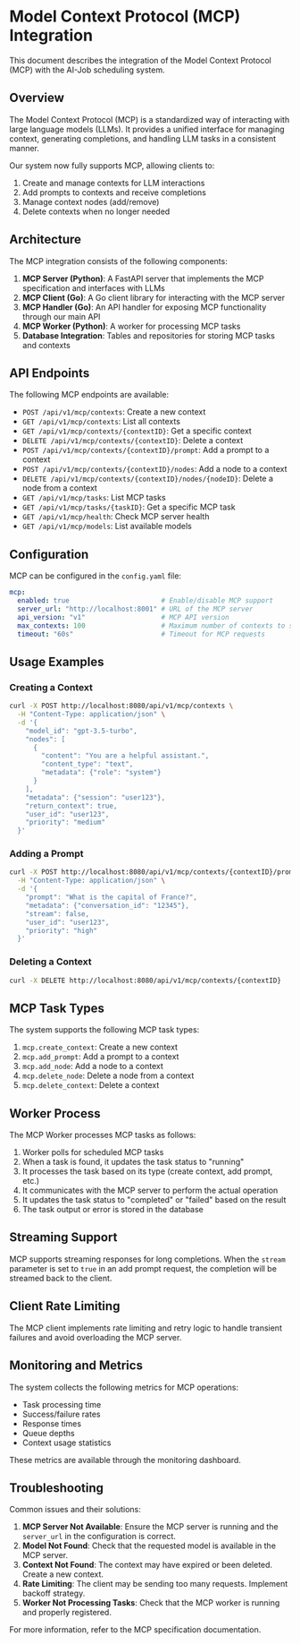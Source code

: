 # Model Context Protocol (MCP) Integration

This document describes the integration of the Model Context Protocol (MCP) with the AI-Job scheduling system.

## Overview

The Model Context Protocol (MCP) is a standardized way of interacting with large language models (LLMs). It provides a unified interface for managing context, generating completions, and handling LLM tasks in a consistent manner.

Our system now fully supports MCP, allowing clients to:

1. Create and manage contexts for LLM interactions
2. Add prompts to contexts and receive completions
3. Manage context nodes (add/remove)
4. Delete contexts when no longer needed

## Architecture

The MCP integration consists of the following components:

1. **MCP Server (Python)**: A FastAPI server that implements the MCP specification and interfaces with LLMs
2. **MCP Client (Go)**: A Go client library for interacting with the MCP server
3. **MCP Handler (Go)**: An API handler for exposing MCP functionality through our main API
4. **MCP Worker (Python)**: A worker for processing MCP tasks
5. **Database Integration**: Tables and repositories for storing MCP tasks and contexts

## API Endpoints

The following MCP endpoints are available:

- `POST /api/v1/mcp/contexts`: Create a new context
- `GET /api/v1/mcp/contexts`: List all contexts
- `GET /api/v1/mcp/contexts/{contextID}`: Get a specific context
- `DELETE /api/v1/mcp/contexts/{contextID}`: Delete a context
- `POST /api/v1/mcp/contexts/{contextID}/prompt`: Add a prompt to a context
- `POST /api/v1/mcp/contexts/{contextID}/nodes`: Add a node to a context
- `DELETE /api/v1/mcp/contexts/{contextID}/nodes/{nodeID}`: Delete a node from a context
- `GET /api/v1/mcp/tasks`: List MCP tasks
- `GET /api/v1/mcp/tasks/{taskID}`: Get a specific MCP task
- `GET /api/v1/mcp/health`: Check MCP server health
- `GET /api/v1/mcp/models`: List available models

## Configuration

MCP can be configured in the `config.yaml` file:

```yaml
mcp:
  enabled: true                       # Enable/disable MCP support
  server_url: "http://localhost:8001" # URL of the MCP server
  api_version: "v1"                   # MCP API version
  max_contexts: 100                   # Maximum number of contexts to store
  timeout: "60s"                      # Timeout for MCP requests
```

## Usage Examples

### Creating a Context

```bash
curl -X POST http://localhost:8080/api/v1/mcp/contexts \
  -H "Content-Type: application/json" \
  -d '{
    "model_id": "gpt-3.5-turbo",
    "nodes": [
      {
        "content": "You are a helpful assistant.",
        "content_type": "text",
        "metadata": {"role": "system"}
      }
    ],
    "metadata": {"session": "user123"},
    "return_context": true,
    "user_id": "user123",
    "priority": "medium"
  }'
```

### Adding a Prompt

```bash
curl -X POST http://localhost:8080/api/v1/mcp/contexts/{contextID}/prompt \
  -H "Content-Type: application/json" \
  -d '{
    "prompt": "What is the capital of France?",
    "metadata": {"conversation_id": "12345"},
    "stream": false,
    "user_id": "user123",
    "priority": "high"
  }'
```

### Deleting a Context

```bash
curl -X DELETE http://localhost:8080/api/v1/mcp/contexts/{contextID}
```

## MCP Task Types

The system supports the following MCP task types:

1. `mcp.create_context`: Create a new context
2. `mcp.add_prompt`: Add a prompt to a context
3. `mcp.add_node`: Add a node to a context
4. `mcp.delete_node`: Delete a node from a context
5. `mcp.delete_context`: Delete a context

## Worker Process

The MCP Worker processes MCP tasks as follows:

1. Worker polls for scheduled MCP tasks
2. When a task is found, it updates the task status to "running"
3. It processes the task based on its type (create context, add prompt, etc.)
4. It communicates with the MCP server to perform the actual operation
5. It updates the task status to "completed" or "failed" based on the result
6. The task output or error is stored in the database

## Streaming Support

MCP supports streaming responses for long completions. When the `stream` parameter is set to `true` in an add prompt request, the completion will be streamed back to the client.

## Client Rate Limiting

The MCP client implements rate limiting and retry logic to handle transient failures and avoid overloading the MCP server.

## Monitoring and Metrics

The system collects the following metrics for MCP operations:

- Task processing time
- Success/failure rates
- Response times
- Queue depths
- Context usage statistics

These metrics are available through the monitoring dashboard.

## Troubleshooting

Common issues and their solutions:

1. **MCP Server Not Available**: Ensure the MCP server is running and the `server_url` in the configuration is correct.
2. **Model Not Found**: Check that the requested model is available in the MCP server.
3. **Context Not Found**: The context may have expired or been deleted. Create a new context.
4. **Rate Limiting**: The client may be sending too many requests. Implement backoff strategy.
5. **Worker Not Processing Tasks**: Check that the MCP worker is running and properly registered.

For more information, refer to the MCP specification documentation.
